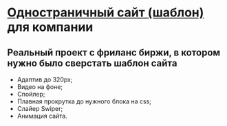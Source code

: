 <h1><a href="https://jaroftd.github.io/grad/">Одностраничный сайт (шаблон)</a> для компании</h1>
<h2>Реальный проект с фриланс биржи, в котором нужно было сверстать шаблон сайта</h2>
<ul>
  <li>Адаптив до 320px;</li>
  <li>Видео на фоне;</li>
  <li>Спойлер;</li>
  <li>Плавная прокрутка до нужного блока на css;</li>
  <li>Слайер Swiper;</li>
  <li>Анимация сайта.</li>
</ul>
